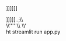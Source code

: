 
























]]]]]]

]]]]]..;\\\\\
\\\\'\'\'\''\\\\
\\\\\'\
ht 
streamlit run app.py   
 

 
